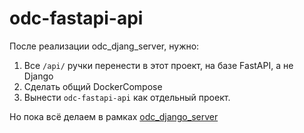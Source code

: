 # odc-fastapi-api

После реализации odc_djang_server, нужно:
1. Все `/api/` ручки перенести в этот проект, на базе FastAPI, а не Django
2. Сделать общий DockerCompose
3. Вынести `odc-fastapi-api` как отдельный проект.

Но пока всё делаем в рамках [odc_django_server](../odc_django_server)